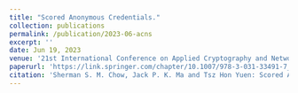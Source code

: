 ```yaml
---
title: "Scored Anonymous Credentials."
collection: publications
permalink: /publication/2023-06-acns
excerpt: ''
date: Jun 19, 2023
venue: '21st International Conference on Applied Cryptography and Network Security (ACNS 2023). Kyoto, Japan. June 19-22, 2023'
paperurl: 'https://link.springer.com/chapter/10.1007/978-3-031-33491-7_18'
citation: 'Sherman S. M. Chow, Jack P. K. Ma and Tsz Hon Yuen: Scored Anonymous Credentials. In ACNS 2023: 484-515.'
---
```

